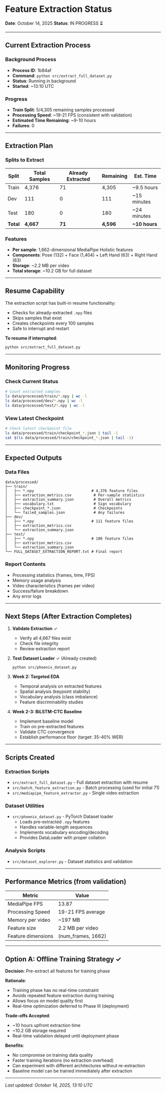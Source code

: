 # Feature Extraction Status

**Date**: October 14, 2025
**Status**: IN PROGRESS ⏳

---

## Current Extraction Process

### Background Process
- **Process ID**: 1b84af
- **Command**: `python src/extract_full_dataset.py`
- **Status**: Running in background
- **Started**: ~13:10 UTC

### Progress
- **Train Split**: 5/4,305 remaining samples processed
- **Processing Speed**: ~19-21 FPS (consistent with validation)
- **Estimated Time Remaining**: ~9-10 hours
- **Failures**: 0

---

## Extraction Plan

### Splits to Extract

| Split | Total Samples | Already Extracted | Remaining | Est. Time |
|-------|---------------|-------------------|-----------|-----------|
| Train | 4,376 | 71 | 4,305 | ~9.5 hours |
| Dev | 111 | 0 | 111 | ~15 minutes |
| Test | 180 | 0 | 180 | ~24 minutes |
| **Total** | **4,667** | **71** | **4,596** | **~10 hours** |

### Features
- **Per sample**: 1,662-dimensional MediaPipe Holistic features
- **Components**: Pose (132) + Face (1,404) + Left Hand (63) + Right Hand (63)
- **Storage**: ~2.2 MB per video
- **Total storage**: ~10.2 GB for full dataset

---

## Resume Capability

The extraction script has built-in resume functionality:
- Checks for already-extracted `.npy` files
- Skips samples that exist
- Creates checkpoints every 100 samples
- Safe to interrupt and restart

**To resume if interrupted**:
```bash
python src/extract_full_dataset.py
```

---

## Monitoring Progress

### Check Current Status
```bash
# Count extracted samples
ls data/processed/train/*.npy | wc -l
ls data/processed/dev/*.npy | wc -l
ls data/processed/test/*.npy | wc -l
```

### View Latest Checkpoint
```bash
# Check latest checkpoint file
ls data/processed/train/checkpoint_*.json | tail -1
cat $(ls data/processed/train/checkpoint_*.json | tail -1)
```

---

## Expected Outputs

### Data Files
```
data/processed/
├── train/
│   ├── *.npy                          # 4,376 feature files
│   ├── extraction_metrics.csv          # Per-sample statistics
│   ├── extraction_summary.json         # Overall metrics
│   ├── vocabulary.txt                  # Sign vocabulary
│   ├── checkpoint_*.json               # Checkpoints
│   └── failed_samples.json             # Any failures
├── dev/
│   ├── *.npy                          # 111 feature files
│   ├── extraction_metrics.csv
│   └── extraction_summary.json
├── test/
│   ├── *.npy                          # 180 feature files
│   ├── extraction_metrics.csv
│   └── extraction_summary.json
└── FULL_DATASET_EXTRACTION_REPORT.txt # Final report
```

### Report Contents
- Processing statistics (frames, time, FPS)
- Memory usage analysis
- Video characteristics (frames per video)
- Success/failure breakdown
- Any error logs

---

## Next Steps (After Extraction Completes)

1. **Validate Extraction** ✓
   - Verify all 4,667 files exist
   - Check file integrity
   - Review extraction report

2. **Test Dataset Loader** ✓ (Already created)
   ```bash
   python src/phoenix_dataset.py
   ```

3. **Week 2: Targeted EDA**
   - Temporal analysis on extracted features
   - Spatial analysis (keypoint stability)
   - Vocabulary analysis (class imbalance)
   - Feature discriminability studies

4. **Week 2-3: BiLSTM-CTC Baseline**
   - Implement baseline model
   - Train on pre-extracted features
   - Validate CTC convergence
   - Establish performance floor (target: 35-40% WER)

---

## Scripts Created

### Extraction Scripts
- `src/extract_full_dataset.py` - Full dataset extraction with resume
- `src/batch_feature_extraction.py` - Batch processing (used for initial 71)
- `src/mediapipe_feature_extractor.py` - Single video extraction

### Dataset Utilities
- `src/phoenix_dataset.py` - PyTorch Dataset loader
  - Loads pre-extracted `.npy` features
  - Handles variable-length sequences
  - Implements vocabulary encoding/decoding
  - Provides DataLoader with proper collation

### Analysis Scripts
- `src/dataset_explorer.py` - Dataset statistics and validation

---

## Performance Metrics (from validation)

| Metric | Value |
|--------|-------|
| MediaPipe FPS | 13.87 |
| Processing Speed | 19-21 FPS average |
| Memory per video | ~197 MB |
| Feature size | 2.2 MB per video |
| Feature dimensions | (num_frames, 1662) |

---

## Option A: Offline Training Strategy ✓

**Decision**: Pre-extract all features for training phase

**Rationale**:
- Training phase has no real-time constraint
- Avoids repeated feature extraction during training
- Allows focus on model quality first
- Real-time optimization deferred to Phase III (deployment)

**Trade-offs Accepted**:
- ~10 hours upfront extraction time
- ~10.2 GB storage required
- Real-time validation delayed until deployment phase

**Benefits**:
- No compromise on training data quality
- Faster training iterations (no extraction overhead)
- Can experiment with different architectures without re-extraction
- Baseline model can be trained immediately after extraction

---

*Last updated: October 14, 2025, 13:10 UTC*
